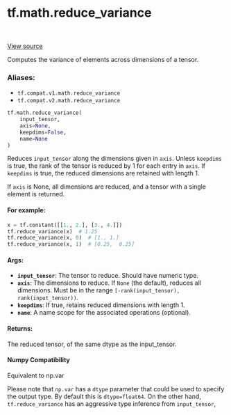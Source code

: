 <div itemscope itemtype="http://developers.google.com/ReferenceObject">
<meta itemprop="name" content="tf.math.reduce_variance" />
<meta itemprop="path" content="Stable" />
</div>

# tf.math.reduce_variance

<!-- Insert buttons -->

<table class="tfo-notebook-buttons tfo-api" align="left">
</table>

<a target="_blank" href="/code/stable/tensorflow/python/ops/math_ops.py">View source</a>



<!-- Start diff -->
Computes the variance of elements across dimensions of a tensor.

### Aliases:

* `tf.compat.v1.math.reduce_variance`
* `tf.compat.v2.math.reduce_variance`


``` python
tf.math.reduce_variance(
    input_tensor,
    axis=None,
    keepdims=False,
    name=None
)
```



<!-- Placeholder for "Used in" -->

Reduces `input_tensor` along the dimensions given in `axis`.
Unless `keepdims` is true, the rank of the tensor is reduced by 1 for each
entry in `axis`. If `keepdims` is true, the reduced dimensions
are retained with length 1.

If `axis` is None, all dimensions are reduced, and a
tensor with a single element is returned.

#### For example:



```python
x = tf.constant([[1., 2.], [3., 4.]])
tf.reduce_variance(x)  # 1.25
tf.reduce_variance(x, 0)  # [1., 1.]
tf.reduce_variance(x, 1)  # [0.25,  0.25]
```

#### Args:


* <b>`input_tensor`</b>: The tensor to reduce. Should have numeric type.
* <b>`axis`</b>: The dimensions to reduce. If `None` (the default), reduces all
  dimensions. Must be in the range `[-rank(input_tensor),
  rank(input_tensor))`.
* <b>`keepdims`</b>: If true, retains reduced dimensions with length 1.
* <b>`name`</b>: A name scope for the associated operations (optional).


#### Returns:

The reduced tensor, of the same dtype as the input_tensor.




#### Numpy Compatibility
Equivalent to np.var

Please note that `np.var` has a `dtype` parameter that could be used to
specify the output type. By default this is `dtype=float64`. On the other
hand, `tf.reduce_variance` has an aggressive type inference from
`input_tensor`,

